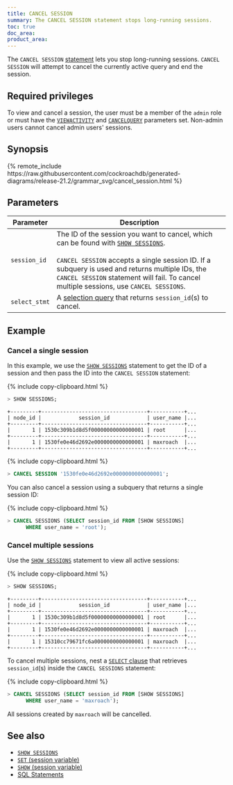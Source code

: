 ```yaml
---
title: CANCEL SESSION
summary: The CANCEL SESSION statement stops long-running sessions.
toc: true
doc_area: 
product_area: 
---
```


The `CANCEL SESSION` [statement](sql-statements.html) lets you stop long-running sessions. `CANCEL SESSION` will attempt to cancel the currently active query and end the session.


## Required privileges

To view and cancel a session, the user must be a member of the `admin` role or must have the [`VIEWACTIVITY`](create-user.html#create-a-user-that-can-see-and-cancel-non-admin-queries-and-sessions) and [`CANCELQUERY`](create-user.html#create-a-user-that-can-see-and-cancel-non-admin-queries-and-sessions) parameters set. Non-admin users cannot cancel admin users' sessions.

## Synopsis

<div>
{% remote_include https://raw.githubusercontent.com/cockroachdb/generated-diagrams/release-21.2/grammar_svg/cancel_session.html %}
</div>

## Parameters

Parameter | Description
----------|------------
`session_id` | The ID of the session you want to cancel, which can be found with [`SHOW SESSIONS`](show-sessions.html).<br><br>`CANCEL SESSION` accepts a single session ID. If a subquery is used and returns multiple IDs, the `CANCEL SESSION` statement will fail. To cancel multiple sessions, use `CANCEL SESSIONS`.
`select_stmt` | A [selection query](selection-queries.html) that returns `session_id`(s) to cancel.

## Example

### Cancel a single session

In this example, we use the [`SHOW SESSIONS`](show-sessions.html) statement to get the ID of a session and then pass the ID into the `CANCEL SESSION` statement:

{% include copy-clipboard.html %}
~~~ sql
> SHOW SESSIONS;
~~~
~~~
+---------+----------------------------------+-----------+...
| node_id |            session_id            | user_name |...
+---------+----------------------------------+-----------+...
|       1 | 1530c309b1d8d5f00000000000000001 | root      |...
+---------+----------------------------------+-----------+...
|       1 | 1530fe0e46d2692e0000000000000001 | maxroach  |...
+---------+----------------------------------+-----------+...
~~~

{% include copy-clipboard.html %}
~~~ sql
> CANCEL SESSION '1530fe0e46d2692e0000000000000001';
~~~

You can also cancel a session using a subquery that returns a single session ID:

{% include copy-clipboard.html %}
~~~ sql
> CANCEL SESSIONS (SELECT session_id FROM [SHOW SESSIONS]
      WHERE user_name = 'root');
~~~

### Cancel multiple sessions

Use the [`SHOW SESSIONS`](show-sessions.html) statement to view all active sessions:

{% include copy-clipboard.html %}
~~~ sql
> SHOW SESSIONS;
~~~
~~~
+---------+----------------------------------+-----------+...
| node_id |            session_id            | user_name |...
+---------+----------------------------------+-----------+...
|       1 | 1530c309b1d8d5f00000000000000001 | root      |...
+---------+----------------------------------+-----------+...
|       1 | 1530fe0e46d2692e0000000000000001 | maxroach  |...
+---------+----------------------------------+-----------+...
|       1 | 15310cc79671fc6a0000000000000001 | maxroach  |...
+---------+----------------------------------+-----------+...
~~~

To cancel multiple sessions, nest a [`SELECT` clause](select-clause.html) that retrieves `session_id`(s) inside the `CANCEL SESSIONS` statement:

{% include copy-clipboard.html %}
~~~ sql
> CANCEL SESSIONS (SELECT session_id FROM [SHOW SESSIONS]
      WHERE user_name = 'maxroach');
~~~

All sessions created by `maxroach` will be cancelled.

## See also

- [`SHOW SESSIONS`](show-sessions.html)
- [`SET` (session variable)](set-vars.html)
- [`SHOW` (session variable)](show-vars.html)
- [SQL Statements](sql-statements.html)
